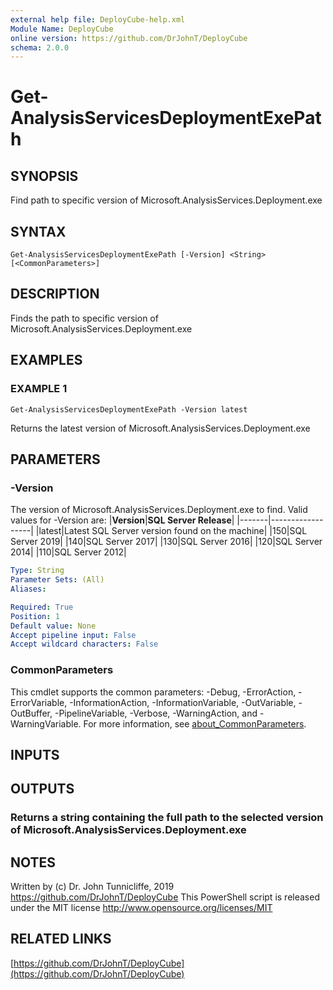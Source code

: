 ```yaml
---
external help file: DeployCube-help.xml
Module Name: DeployCube
online version: https://github.com/DrJohnT/DeployCube
schema: 2.0.0
---
```


# Get-AnalysisServicesDeploymentExePath

## SYNOPSIS
Find path to specific version of Microsoft.AnalysisServices.Deployment.exe

## SYNTAX

```
Get-AnalysisServicesDeploymentExePath [-Version] <String> [<CommonParameters>]
```

## DESCRIPTION
Finds the path to specific version of Microsoft.AnalysisServices.Deployment.exe

## EXAMPLES

### EXAMPLE 1
```
Get-AnalysisServicesDeploymentExePath -Version latest
```

Returns the latest version of Microsoft.AnalysisServices.Deployment.exe

## PARAMETERS

### -Version
The version of Microsoft.AnalysisServices.Deployment.exe to find. 
Valid values for -Version are:
|**Version**|**SQL Server Release**|
|-------|------------------|
|latest|Latest SQL Server version found on the machine|
|150|SQL Server 2019|
|140|SQL Server 2017|
|130|SQL Server 2016|
|120|SQL Server 2014|
|110|SQL Server 2012|

```yaml
Type: String
Parameter Sets: (All)
Aliases:

Required: True
Position: 1
Default value: None
Accept pipeline input: False
Accept wildcard characters: False
```

### CommonParameters
This cmdlet supports the common parameters: -Debug, -ErrorAction, -ErrorVariable, -InformationAction, -InformationVariable, -OutVariable, -OutBuffer, -PipelineVariable, -Verbose, -WarningAction, and -WarningVariable. For more information, see [about_CommonParameters](http://go.microsoft.com/fwlink/?LinkID=113216).

## INPUTS

## OUTPUTS

### Returns a string containing the full path to the selected version of Microsoft.AnalysisServices.Deployment.exe
## NOTES
Written by (c) Dr.
John Tunnicliffe, 2019 https://github.com/DrJohnT/DeployCube
This PowerShell script is released under the MIT license http://www.opensource.org/licenses/MIT

## RELATED LINKS

[https://github.com/DrJohnT/DeployCube](https://github.com/DrJohnT/DeployCube)

